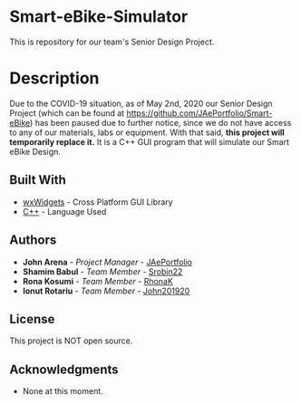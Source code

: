 # Smart-eBike-Simulator
This is repository for our team's Senior Design Project.

# Description
Due to the COVID-19 situation, as of May 2nd, 2020 our Senior Design Project (which can be found at https://github.com/JAePortfolio/Smart-eBike)
has been paused due to further notice, since we do not have access to any of our materials, labs or equipment.
With that said, **this project will temporarily replace it.** It is a C++ GUI program that will simulate our Smart eBike Design.

## Built With

* [wxWidgets](https://www.wxwidgets.org/) - Cross Platform GUI Library
* [C++](https://en.wikipedia.org/wiki/C%2B%2B) - Language Used

## Authors

* **John Arena** - *Project Manager* - [JAePortfolio](https://github.com/JAePortfolio)
* **Shamim Babul** - *Team Member* - [Srobin22](https://github.com/Srobin22)
* **Rona Kosumi** - *Team Member* - [RhonaK](https://github.com/RhonaK)
* **Ionut Rotariu** - *Team Member* - [John201920](https://github.com/John201920)


## License

This project is NOT open source.

## Acknowledgments

* None at this moment.

